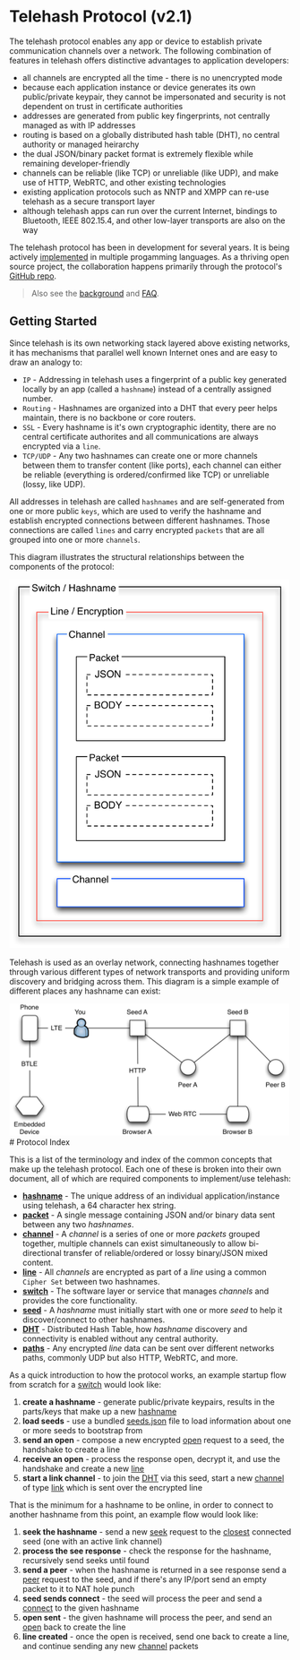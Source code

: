Telehash Protocol (v2.1)
========================

The telehash protocol enables any app or device to establish private communication channels over a network. The following combination of features in telehash offers distinctive advantages to application developers:

* all channels are encrypted all the time - there is no unencrypted mode
* because each application instance or device generates its own public/private keypair, they cannot be impersonated and security is not dependent on trust in certificate authorities
* addresses are generated from public key fingerprints, not centrally managed as with IP addresses
* routing is based on a globally distributed hash table (DHT), no central authority or managed heirarchy
* the dual JSON/binary packet format is extremely flexible while remaining developer-friendly
* channels can be reliable (like TCP) or unreliable (like UDP), and make use of HTTP, WebRTC, and other existing technologies
* existing application protocols such as NNTP and XMPP can re-use telehash as a secure transport layer
* although telehash apps can run over the current Internet, bindings to Bluetooth, IEEE 802.15.4, and other low-layer transports are also on the way

The telehash protocol has been in development for several years. It is being actively [implemented](implementations.md) in multiple progamming languages.  As a thriving open source project, the collaboration happens primarily through the protocol's [GitHub repo](https://github.com/telehash/telehash.org/blob/master/implementers.md).


> Also see the [background](background.md) and [FAQ](faq.md).

## Getting Started

Since telehash is its own networking stack layered above existing networks, it has mechanisms that parallel well known Internet ones and are easy to draw an analogy to:

* `IP` - Addressing in telehash uses a fingerprint of a public key generated locally by an app (called a `hashname`) instead of a centrally assigned number.
* `Routing` - Hashnames are organized into a DHT that every peer helps maintain, there is no backbone or core routers.
* `SSL` - Every hashname is it's own cryptographic identity, there are no central certificate authorites and all communications are always encrypted via a `line`.
* `TCP/UDP` - Any two hashnames can create one or more channels between them to transfer content (like ports), each channel can either be reliable (everything is ordered/confirmed like TCP) or unreliable (lossy, like UDP).

All addresses in telehash are called `hashnames` and are self-generated from one or more public `keys`, which are used to verify the hashname and establish encrypted connections between different hashnames.  Those connections are called `lines` and carry encrypted `packets` that are all grouped into one or more `channels`.

This diagram illustrates the structural relationships between the components of the protocol:

<img src="stack.png" width="500" />

Telehash is used as an overlay network, connecting hashnames together through various different types of network transports and providing uniform discovery and bridging across them.  This diagram is a simple example of different places any hashname can exist:

<img src="peers.png" width="500" />

<a name="protocol" />
# Protocol Index

This is a list of the terminology and index of the common concepts that make up the telehash protocol.  Each one of these is broken into their own document, all of which are required components to implement/use telehash:

* **[hashname](hashnames.md)** - The unique address of an individual application/instance using telehash, a 64 character hex string.
* **[packet](packet.md)** - A single message containing JSON and/or binary data sent between any two *hashnames*.
* **[channel](channels.md)** - A *channel* is a series of one or more *packets* grouped together, multiple channels can exist simultaneously to allow bi-directional transfer of reliable/ordered or lossy binary/JSON mixed content.
* **[line](cipher_sets.md)** - All *channels* are encrypted as part of a *line* using a common `Cipher Set` between two hashnames.
* **[switch](switch.md)** - The software layer or service that manages *channels* and provides the core functionality.
* **[seed](seeds.md)** - A *hashname* must initially start with one or more *seed* to help it discover/connect to other hashnames.
* **[DHT](dht.md)** - Distributed Hash Table, how *hashname* discovery and connectivity is enabled without any central authority.
* **[paths](network.md)** - Any encrypted *line* data can be sent over different networks paths, commonly UDP but also HTTP, WebRTC, and more.


As a quick introduction to how the protocol works, an example startup flow from scratch for a [switch](implementations.md) would look like:

1. **create a hashname** - generate public/private keypairs, results in the parts/keys that make up a new [hashname](hashnames.md)
2. **load seeds** - use a bundled [seeds.json](seeds.md) file to load information about one or more seeds to bootstrap from
3. **send an open** - compose a new encrypted [open](network.md#open) request to a seed, the handshake to create a line
4. **receive an open** - process the response open, decrypt it, and use the handshake and create a new [line](network.md#line)
5. **start a link channel** - to join the [DHT](dht.md) via this seed, start a new [channel](channels.md) of type [link](switch.md#link) which is sent over the encrypted line

That is the minimum for a hashname to be online, in order to connect to another hashname from this point, an example flow would look like:

1. **seek the hashname** - send a new [seek](switch.md#seek) request to the [closest](dht.md#distance) connected seed (one with an active link channel)
2. **process the see response** - check the response for the hashname, recursively send seeks until found
3. **send a peer** - when the hashname is returned in a see response send a [peer](switch.md#peer) request to the seed, and if there's any IP/port send an empty packet to it to NAT hole punch
4. **seed sends connect** - the seed will process the peer and send a [connect](switch.md#connect) to the given hashname
5. **open sent** - the given hashname will process the peer, and send an [open](network.md#open) back to create the line
6. **line created** - once the open is received, send one back to create a line, and continue sending any new [channel](channels.md) packets